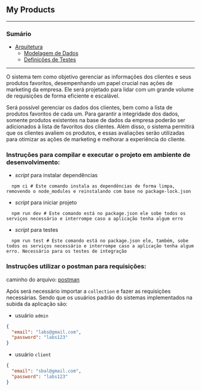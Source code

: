## My Products

---

### Sumário

- [Arquitetura](__docs__/ARCHITECTURE.md)
  - [Modelagem de Dados](__docs__/DATA_MODELING.md)
  - [Definições de Testes](__docs__/DEFINITION_FOR_TESTS.md)

---

O sistema tem como objetivo gerenciar as informações dos clientes e seus produtos favoritos, desempenhando um papel
crucial nas ações de marketing da empresa. Ele será projetado para lidar com um grande volume de requisições de forma
eficiente e escalável.

Será possível gerenciar os dados dos clientes, bem como a lista de produtos favoritos de cada um. Para garantir a
integridade dos dados, somente produtos existentes na base de dados da empresa poderão ser adicionados à lista de
favoritos dos clientes. Além disso, o sistema permitirá que os clientes avaliem os produtos, e essas avaliações serão
utilizadas para otimizar as ações de marketing e melhorar a experiência do cliente.

### Instruções para compilar e executar o projeto em ambiente de desenvolvimento:

- _script_ para instalar dependências

```shell
  npm ci # Este comando instala as dependências de forma limpa, removendo o node_modules e reinstalando com base no package-lock.json
```

- _script_ para iniciar projeto

```shell
  npm run dev # Este comando está no package.json ele sobe todos os serviços necessário e interrompe caso a aplicação tenha algum erro
```

- _script_ para testes

```shell
  npm run test # Este comando está no package.json ele, também, sobe todos os serviços necessário e interrompe caso a aplicação tenha algum erro. Necessário para os testes de integração
```

### Instruções utilizar o postman para requisições:

caminho do arquivo: [postman](__docs__/my_products.json)

Após será necessário importar a `collection` e fazer as requisições necessárias. Sendo que os usuários padrão do
sistemas implementados na subida da aplicação são:

- usuário `admin`

```json
{
  "email": "labs@gmail.com",
  "password": "labs123"
}
```

- usuário `client`

```json
{
  "email": "sbal@gmail.com",
  "password": "labs123"
}
```
